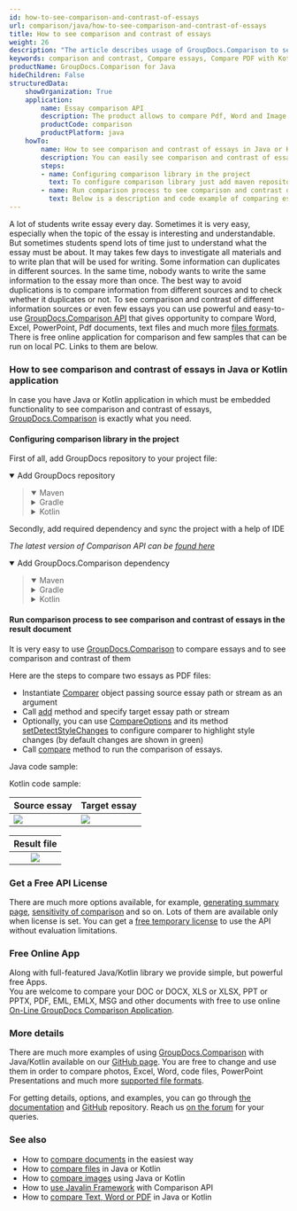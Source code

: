 ```yaml
---
id: how-to-see-comparison-and-contrast-of-essays
url: comparison/java/how-to-see-comparison-and-contrast-of-essays
title: How to see comparison and contrast of essays
weight: 26
description: "The article describes usage of GroupDocs.Comparison to see comparison and contrast of essays"
keywords: comparison and contrast, Compare essays, Compare PDF with Kotlin and Java, Comparison Tool for essays
productName: GroupDocs.Comparison for Java
hideChildren: False
structuredData:
    showOrganization: True
    application:
        name: Essay comparison API
        description: The product allows to compare Pdf, Word and Image files
        productCode: comparison
        productPlatform: java
    howTo:
        name: How to see comparison and contrast of essays in Java or Kotlin application
        description: You can easily see comparison and contrast of essays in your own Java or Kotlin application writing just a few lines of code
        steps:
        - name: Configuring comparison library in the project
          text: To configure comparison library just add maven repository and dependency to the project
        - name: Run comparison process to see comparison and contrast of essays in the result document
          text: Below is a description and code example of comparing essays
---
```

A lot of students write essay every day. Sometimes it is very easy, especially when the topic of the essay is interesting and understandable. But sometimes students spend lots of time just to understand what the essay must be about. It may takes few days to investigate all materials and to write plan that will be used  for writing. Some information can duplicates in different sources. In the same time, nobody wants to write the same information to the essay more than once. The best way to avoid duplications is to compare information from different sources and to check whether it duplicates or not. To see comparison and contrast of different information sources or even few essays you can use powerful and easy-to-use [GroupDocs.Comparison API](https://products.groupdocs.com/comparison) that gives opportunity to compare Word, Excel, PowerPoint, Pdf documents, text files and much more [files formats](/comparison/java/supported-document-formats/). There is free online application for comparison and few samples that can be run on local PC. Links to them are below.

### How to see comparison and contrast of essays in Java or Kotlin application

In case you have Java or Kotlin application in which must be embedded functionality to see comparison and contrast of essays, [GroupDocs.Comparison](https://products.groupdocs.com/comparison) is exactly what you need.

#### Configuring comparison library in the project

First of all, add GroupDocs repository to your project file:

<details open><summary>Add GroupDocs repository</summary><blockquote>
<details open><summary>Maven</summary>

<script src="https://gist.github.com/groupdocs-comparison-gists/9de00b81ae5dd326fc85fecb5c1220a6.js"></script>

</details>
<details><summary>Gradle</summary>

<script src="https://gist.github.com/groupdocs-comparison-gists/15f77ae825f310acd9cad555dcea0019.js"></script>

</details>
<details><summary>Kotlin</summary>

<script src="https://gist.github.com/groupdocs-comparison-gists/ad7ad48d4e7f9f60e858c7ba546f3745.js"></script>

</details>
</blockquote></details>

Secondly, add required dependency and sync the project with a help of IDE

_The latest version of Comparison API can be [found here](https://repository.groupdocs.com/comparison/)_

<details open><summary>Add GroupDocs.Comparison dependency</summary><blockquote>
<details open><summary>Maven</summary>

<script src="https://gist.github.com/groupdocs-comparison-gists/f4d8f0b56d1dfa24dea18c68cd9d8001.js"></script>

</details>
<details><summary>Gradle</summary>

<script src="https://gist.github.com/groupdocs-comparison-gists/b760d58061daa45d9b211e2701aa52b5.js"></script>

</details>
<details><summary>Kotlin</summary>

<script src="https://gist.github.com/groupdocs-comparison-gists/b20a9f70c3442ca586a95b00a778a464.js"></script>

</details>
</blockquote></details>

#### Run comparison process to see comparison and contrast of essays in the result document

It is very easy to use [GroupDocs.Comparison](https://products.groupdocs.com/comparison) to compare essays and to see comparison and contrast of them

Here are the steps to compare two essays as PDF files:

* Instantiate [Comparer](https://apireference.groupdocs.com/comparison/java/com.groupdocs.comparison/Comparer) object passing source essay path or stream as an argument
* Call [add](https://apireference.groupdocs.com/comparison/java/com.groupdocs.comparison/Comparer#add(java.lang.String)) method and specify target essay path or stream
* Optionally, you can use [CompareOptions](https://apireference.groupdocs.com/comparison/java/com.groupdocs.comparison.options/CompareOptions) and its method [setDetectStyleChanges](https://apireference.groupdocs.com/comparison/java/com.groupdocs.comparison.options/CompareOptions#setDetectStyleChanges-boolean-) to configure comparer to highlight style changes (by default changes are shown in green)
* Call [compare](https://apireference.groupdocs.com/comparison/java/com.groupdocs.comparison/Comparer#compare(java.lang.String)) method to run the comparison of essays.

Java code sample:

<script src="https://gist.github.com/groupdocs-comparison-gists/fc7b36954eb871f1fee1b1e5d6043ea3.js"></script>

Kotlin code sample:

<script src="https://gist.github.com/groupdocs-comparison-gists/fabd50201a84e3325f88db48b7668f8d.js"></script>

| Source essay                                                                        | Target essay                                                                         |
|-------------------------------------------------------------------------------------|-------------------------------------------------------------------------------------|
| ![](comparison/java/images/how-to-see-comparison-and-contrast-of-essays-source.png) | ![](comparison/java/images/how-to-see-comparison-and-contrast-of-essays-target.png) |

|                                     Result file                                     |
|:-----------------------------------------------------------------------------------:|
| ![](comparison/java/images/how-to-see-comparison-and-contrast-of-essays-result.png) |

### Get a Free API License

There are much more options available, for example, [generating summary page](/comparison/java/get-only-summary-page/), [sensitivity of comparison](/comparison/java/adjusting-comparison-sensitivity/) and so on. Lots of them are available only when license is set. You can get a [free temporary license](https://purchase.groupdocs.com/temporary-license) to use the API without evaluation limitations.

### Free Online App
Along with full-featured Java/Kotlin library we provide simple, but powerful free Apps.  
You are welcome to compare your DOC or DOCX, XLS or XLSX, PPT or PPTX, PDF, EML, EMLX, MSG and other documents with free to use online [On-Line GroupDocs Comparison Application](https://products.groupdocs.app/comparison).

### More details

There are much more examples of using [GroupDocs.Comparison](https://products.groupdocs.com/comparison) with Java/Kotlin available on our [GitHub page](https://github.com/groupdocs-comparison/GroupDocs.Comparison-for-Java). You are free to change and use them in order to compare photos, Excel, Word, code files, PowerPoint Presentations and much more [supported file formats](/comparison/java/supported-document-formats/).

For getting details, options, and examples, you can go through [the documentation](/comparison/java/getting-started/) and [GitHub](https://github.com/groupdocs-comparison) repository. Reach us [on the forum](https://forum.groupdocs.com/) for your queries.

### See also

* How to [compare documents](/comparison/java/how-to-compare-documents-in-the-easiest-way) in the easiest way
* How to [compare files](/comparison/java/how-to-compare-files-in-java-or-kotlin) in Java or Kotlin
* How to [compare images](/comparison/java/how-to-compare-images-using-java-or-kotlin) using Java or Kotlin
* How to [use Javalin Framework](/comparison/java/how-to-use-javalin-comparison-sample) with Comparison API
* How to [compare Text, Word or PDF](/comparison/java/how-to-compare-text-word-pdf-in-java-or-kotlin) in Java or Kotlin
